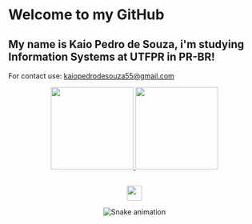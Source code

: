 # **Welcome to my GitHub**
## My name is Kaio Pedro de Souza, i'm studying Information Systems at UTFPR in PR-BR!
For contact use: kaiopedrodesouza55@gmail.com

<div align="center">
  
  <a href="https://github.com/Rizzi-dev">
  <img height="165em" src="https://github-readme-stats.vercel.app/api?username=KaioPedro1&show_icons=true&theme=dark&include_all_commits=true&count_private=true"/>
  <img height="165em" src="https://github-readme-stats.vercel.app/api/top-langs/?username=KaioPedro1&layout=compact&langs_count=7&theme=dark"/>
</div>

##

<div align="center"> 
  <a href="https://www.linkedin.com/in/kaiopedro1/" target="_blank"><img height="30" src="https://cdn-icons-png.flaticon.com/512/174/174857.png" target="_blank"></a> 
 
  ![Snake animation](https://github.com/KaioPedro1/KaioPedro1/blob/output/github-contribution-grid-snake.svg)
 
</div>
